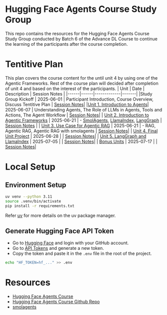 # Hugging Face Agents Course Study Group

This repo contains the resources for the Hugging Face Agents Course Study Group conducted by Batch 6 of the Advance DL Course to continue the learning of the participants after the course completion.

# Tentitive Plan

This plan covers the course content for the until unit 4 by using one of the Agentic Frameworks. Rest of the course plan will decided after completion of unit 4 and based on the interest of the participants.
| Unit | Date | Description | Session Notes |
|------|------|-------------|-------|
|Study Group Kickoff | 2025-06-01 | Participant Introduction, Course Overview, Discuss Tentitive Plan | [Session Notes](session_notes/01_kickoff.md)|
|[Unit 1. Introduction to Agents](https://huggingface.co/learn/agents-course/unit1/introduction)| 2025-06-07 | Understanding Agents, The Role of LLMs in Agents, Tools and Actions, The Agent Workflow | [Session Notes](session_notes/02_unit1_discussion.md)|
| [Unit 2. Introduction to Agentic Frameworks](https://huggingface.co/learn/agents-course/unit2/introduction) | 2025-06-21 | - [SmolAgents](https://huggingface.co/docs/smolagents/en/index), [LlamaIndex](https://www.llamaindex.ai/), [LangGraph](https://www.langchain.com/langgraph) | [Session Notes](session_notes/03_unit_2_and_3_discussion.md) |
| [Unit 3. Use Case for Agentic RAG](https://huggingface.co/learn/agents-course/unit3/agentic-rag/introduction) | 2025-06-21 | - RAG, Agentic RAG, Agentic RAG with smolagents | [Session Notes](session_notes/03_unit_2_and_3_discussion.md)|
| [Unit 4. Final Unit Project](https://huggingface.co/learn/agents-course/unit4/introduction) | 2025-06-28 |  | [Session Notes](session_notes/04_unit4_discussion.md)|
| [Unit 5. LangGraph and LlamaIndex](https://huggingface.co/learn/agents-course/unit2/introduction) | 2025-07-05 |  | [Session Notes](session_notes/05_langgraph_and_llamaindex.md)|
| [Bonus Units](https://huggingface.co/learn/agents-course/bonus1/introduction) | 2025-07-17 |  | [Session Notes](session_notes/06_bonus_units.md)|

# Local Setup

## Environment Setup
```bash
uv venv --python 3.11
source .venv/bin/activate
pip install -r requirements.txt
```

Refer [uv](https://docs.astral.sh/uv/) for more details on the uv package manager.

## Generate Hugging Face API Token

- Go to [Hugging Face](https://huggingface.co/) and login with your GitHub account.
- Go to [API Tokens](https://huggingface.co/settings/tokens) and generate a new token.
- Copy the token and paste it in the `.env` file in the root of the project.

```bash
echo "HF_TOKEN=hf_..." >> .env
```

# Resources

- [Hugging Face Agents Course](https://huggingface.co/learn/agents-course/)
- [Hugging Face Agents Course Github Repo](https://github.com/huggingface/agents-course)
- [smolagents](https://huggingface.co/docs/smolagents/en/index)
